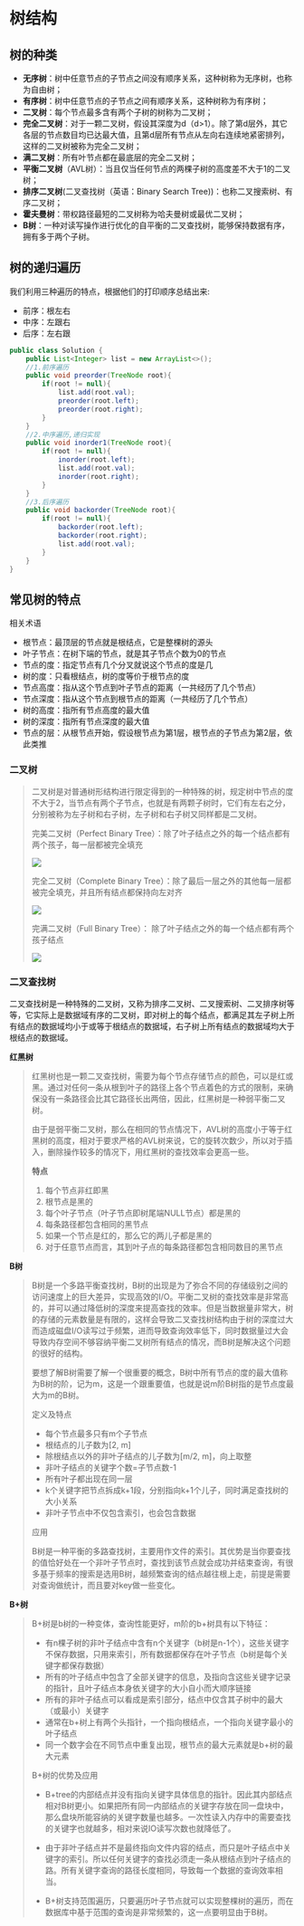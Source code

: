 # 树结构

## 树的种类

- **无序树**：树中任意节点的子节点之间没有顺序关系，这种树称为无序树，也称为自由树；
- **有序树**：树中任意节点的子节点之间有顺序关系，这种树称为有序树； 　
- **二叉树**：每个节点最多含有两个子树的树称为二叉树； 　　
- **完全二叉树**：对于一颗二叉树，假设其深度为d（d>1）。除了第d层外，其它各层的节点数目均已达最大值，且第d层所有节点从左向右连续地紧密排列，这样的二叉树被称为完全二叉树； 　　　
- **满二叉树**：所有叶节点都在最底层的完全二叉树； 　　
- **平衡二叉树**（AVL树）：当且仅当任何节点的两棵子树的高度差不大于1的二叉树； 　　
- **排序二叉树**(二叉查找树（英语：Binary Search Tree))：也称二叉搜索树、有序二叉树； 　
- **霍夫曼树**：带权路径最短的二叉树称为哈夫曼树或最优二叉树； 　　
- **B树**：一种对读写操作进行优化的自平衡的二叉查找树，能够保持数据有序，拥有多于两个子树。

## 树的递归遍历

我们利用三种遍历的特点，根据他们的打印顺序总结出来:

- 前序：根左右
- 中序：左跟右
- 后序：左右跟

```java
public class Solution {
    public List<Integer> list = new ArrayList<>();
    //1.前序遍历
    public void preorder(TreeNode root){
        if(root != null){
            list.add(root.val);
            preorder(root.left);
            preorder(root.right);
        }
    }
    //2.中序遍历,递归实现
    public void inorder1(TreeNode root){
        if(root != null){
            inorder(root.left);
            list.add(root.val);
            inorder(root.right);
        }
    }
    //3.后序遍历
    public void backorder(TreeNode root){
        if(root != null){
            backorder(root.left);
            backorder(root.right);
            list.add(root.val);
        }
    }
}
```

## 常见树的特点

相关术语

- 根节点：最顶层的节点就是根结点，它是整棵树的源头
- 叶子节点：在树下端的节点，就是其子节点个数为0的节点
- 节点的度：指定节点有几个分叉就说这个节点的度是几
- 树的度：只看根结点，树的度等价于根节点的度
- 节点高度：指从这个节点到叶子节点的距离（一共经历了几个节点）
- 节点深度：指从这个节点到根节点的距离（一共经历了几个节点）
- 树的高度：指所有节点高度的最大值
- 树的深度：指所有节点深度的最大值
- 节点的层：从根节点开始，假设根节点为第1层，根节点的子节点为第2层，依此类推

### 二叉树

> 二叉树是对普通树形结构进行限定得到的一种特殊的树，规定树中节点的度不大于2，当节点有两个子节点，也就是有两颗子树时，它们有左右之分，分别被称为左子树和右子树，左子树和右子树又同样都是二叉树。
>
> 完美二叉树（Perfect Binary Tree）：除了叶子结点之外的每一个结点都有两个孩子，每一层都被完全填充
>
> ![](other_imgs\383bdc794a30f33b0372647cbb986123.png)
>
> 完全二叉树（Complete Binary Tree）：除了最后一层之外的其他每一层都被完全填充，并且所有结点都保持向左对齐
>
> ![](other_imgs\1908821df6729563662a810b551480eb.png)
>
>
> 完满二叉树（Full Binary Tree）： 除了叶子结点之外的每一个结点都有两个孩子结点
>
> ![](other_imgs\c421a0eb19ed4cb3280007ca5f478cb2.png)
>

### 二叉查找树

二叉查找树是一种特殊的二叉树，又称为排序二叉树、二叉搜索树、二叉排序树等等，它实际上是数据域有序的二叉树，即对树上的每个结点，都满足其左子树上所有结点的数据域均小于或等于根结点的数据域，右子树上所有结点的数据域均大于根结点的数据域。

**红黑树**

> 红黑树也是一颗二叉查找树，需要为每个节点存储节点的颜色，可以是红或黑。通过对任何一条从根到叶子的路径上各个节点着色的方式的限制，来确保没有一条路径会比其它路径长出两倍，因此，红黑树是一种弱平衡二叉树。
>
> 由于是弱平衡二叉树，那么在相同的节点情况下，AVL树的高度小于等于红黑树的高度，相对于要求严格的AVL树来说，它的旋转次数少，所以对于插入，删除操作较多的情况下，用红黑树的查找效率会更高一些。
>
> **特点**
>
> 1. 每个节点非红即黑
> 2. 根节点是黑的
> 3. 每个叶子节点（叶子节点即树尾端NULL节点）都是黑的
> 4. 每条路径都包含相同的黑节点
> 5. 如果一个节点是红的，那么它的两儿子都是黑的
> 6. 对于任意节点而言，其到叶子点的每条路径都包含相同数目的黑节点

**B树**

> B树是一个多路平衡查找树，B树的出现是为了弥合不同的存储级别之间的访问速度上的巨大差异，实现高效的I/O。平衡二叉树的查找效率是非常高的，并可以通过降低树的深度来提高查找的效率。但是当数据量非常大，树的存储的元素数量是有限的，这样会导致二叉查找树结构由于树的深度过大而造成磁盘I/O读写过于频繁，进而导致查询效率低下，同时数据量过大会导致内存空间不够容纳平衡二叉树所有结点的情况，而B树是解决这个问题的很好的结构。
>
> 要想了解B树需要了解一个很重要的概念，B树中所有节点的度的最大值称为B树的阶，记为m，这是一个跟重要值，也就是说m阶B树指的是节点度最大为m的B树。
>
> 定义及特点
>
> - 每个节点最多只有m个子节点
> - 根结点的儿子数为[2, m]
> - 除根结点以外的非叶子结点的儿子数为[m/2, m]，向上取整
> - 非叶子结点的关键字个数=子节点数-1
> - 所有叶子都出现在同一层
> - k个关键字把节点拆成k+1段，分别指向k+1个儿子，同时满足查找树的大小关系
> - 非叶子节点中不仅包含索引，也会包含数据
>
> 应用
>
> B树是一种平衡的多路查找树，主要用作文件的索引。其优势是当你要查找的值恰好处在一个非叶子节点时，查找到该节点就会成功并结束查询，有很多基于频率的搜索是选用B树，越频繁查询的结点越往根上走，前提是需要对查询做统计，而且要对key做一些变化。

**B+树**

> B+树是b树的一种变体，查询性能更好，m阶的b+树具有以下特征：
>
> - 有n棵子树的非叶子结点中含有n个关键字（b树是n-1个），这些关键字不保存数据，只用来索引，所有数据都保存在叶子节点（b树是每个关键字都保存数据）
> - 所有的叶子结点中包含了全部关键字的信息，及指向含这些关键字记录的指针，且叶子结点本身依关键字的大小自小而大顺序链接
> - 所有的非叶子结点可以看成是索引部分，结点中仅含其子树中的最大（或最小）关键字
> - 通常在b+树上有两个头指针，一个指向根结点，一个指向关键字最小的叶子结点
> - 同一个数字会在不同节点中重复出现，根节点的最大元素就是b+树的最大元素
>
> B+树的优势及应用
>
> - B+tree的内部结点并没有指向关键字具体信息的指针。因此其内部结点相对B树更小。如果把所有同一内部结点的关键字存放在同一盘块中，那么盘块所能容纳的关键字数量也越多。一次性读入内存中的需要查找的关键字也就越多，相对来说IO读写次数也就降低了。
> - 由于非叶子结点并不是最终指向文件内容的结点，而只是叶子结点中关键字的索引。所以任何关键字的查找必须走一条从根结点到叶子结点的路。所有关键字查询的路径长度相同，导致每一个数据的查询效率相当。
>
> - B+树支持范围遍历，只要遍历叶子节点就可以实现整棵树的遍历，而在数据库中基于范围的查询是非常频繁的，这一点要明显由于B树。